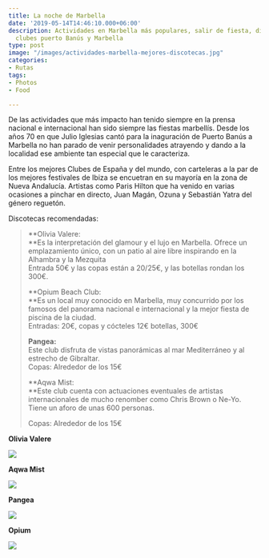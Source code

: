 ```yaml
---
title: La noche de Marbella
date: '2019-05-14T14:46:10.000+06:00'
description: Actividades en Marbella más populares, salir de fiesta, discotecas y
  clubes puerto Banús y Marbella
type: post
image: "/images/actividades-marbella-mejores-discotecas.jpg"
categories:
- Rutas
tags:
- Photos
- Food

---
```

De las actividades que más impacto han tenido siempre en la prensa nacional e internacional han sido siempre las fiestas marbellís. Desde los años 70 en que Julio Iglesias cantó para la inaguración de Puerto Banús a Marbella no han parado de venir personalidades atrayendo y dando a la localidad ese ambiente tan especial que le caracteriza.

Entre los mejores Clubes  de España y del mundo, con carteleras a la par de los mejores festivales de Ibiza se encuetran en su mayoría en la zona de Nueva Andalucía. Artistas como Paris Hilton que ha venido en varias ocasiones a pinchar en directo, Juan Magán, Ozuna y Sebastián Yatra del género reguetón.

Discotecas recomendadas:

> **Olivia Valere:  
> **Es la interpretación del glamour y el lujo en Marbella. Ofrece un emplazamiento único, con un patio al aire libre inspirando en la Alhambra y la Mezquita  
> Entrada 50€ y las copas están a 20/25€, y las botellas rondan los 300€.
>
> **Opium Beach Club:  
> **Es un local muy conocido en Marbella, muy concurrido por los famosos del panorama nacional e internacional y la mejor fiesta de piscina de la ciudad.  
> Entradas: 20€, copas y cócteles 12€ botellas, 300€
>
> **Pangea:**  
> Este club disfruta de vistas panorámicas al mar Mediterráneo y al estrecho de Gibraltar.   
> Copas: Alrededor de los 15€
>
> **Aqwa Mist:  
> **Este club cuenta con actuaciones eventuales de artistas internacionales de mucho renomber como Chris Brown o Ne-Yo. Tiene un aforo de unas 600 personas.
>
> Copas: Alrededor de los 15€

**Olivia Valere**

![](/images/mejores-discotecas-marbella.jpg)

**Aqwa Mist**

![](/images/aqwa-mist-actividades-marbella.jpg)

**Pangea**

![](/images/pangea-actividades-marbella.jpg)

**Opium**

![](/images/opium-actividades-marbella.jpg)